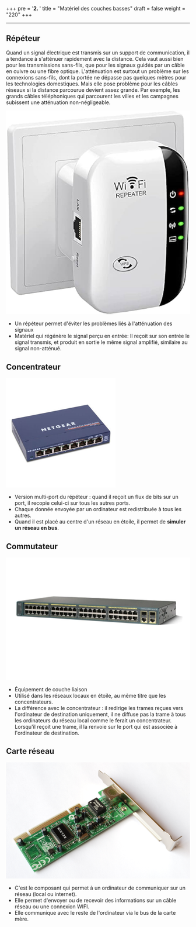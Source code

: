 +++
pre = '<b>2. </b>'
title = "Matériel des couches basses"
draft = false
weight = "220"
+++

-------------------------

## Répéteur

Quand un signal électrique est transmis sur un support de communication, il a tendance à s'atténuer rapidement avec la distance. Cela vaut aussi bien pour les transmissions sans-fils, que pour les signaux guidés par un câble en cuivre ou une fibre optique. L'atténuation est surtout un problème sur les connexions sans-fils, dont la portée ne dépasse pas quelques mètres pour les technologies domestiques. Mais elle pose problème pour les câbles réseaux si la distance parcourue devient assez grande. Par exemple, les grands câbles téléphoniques qui parcourent les villes et les campagnes subissent une atténuation non-négligeable.

![Répéteur](../images/02-repeteur.jpg?width=15rem)

- Un répéteur permet d'éviter les problèmes liés à l'atténuation des signaux
- Matériel qui régénère le signal perçu en entrée: Il reçoit sur son entrée le signal transmis, et produit en sortie le même signal amplifié, similaire au signal non-atténué. 

## Concentrateur

![Concentrateur](../images/02-hub.jpg?width=30rem)

- Version multi-port du répéteur : quand il reçoit un flux de bits sur un port, il recopie celui-ci sur tous les autres ports. 
- Chaque donnée envoyée par un ordinateur est redistribuée à tous les autres. 
- Quand il est placé au centre d'un réseau en étoile, il permet de **simuler un réseau en bus**. 

## Commutateur

![Commutateur](../images/02-switch.png?width=30rem)

- Équipement de couche liaison
- Utilisé dans les réseaux locaux en étoile, au même titre que les concentrateurs. 
- La différence avec le concentrateur : il redirige les trames reçues vers l'ordinateur de destination uniquement, il ne diffuse pas la trame à tous les ordinateurs du réseau local comme le ferait un concentrateur. Lorsqu'il reçoit une trame, il la renvoie sur le port qui est associée à l'ordinateur de destination. 

## Carte réseau

![Carte réseau](../images/02-NIC.jpg?width=30rem)

- C'est le composant qui permet à un ordinateur de communiquer sur un réseau (local ou internet).
- Elle permet d'envoyer ou de recevoir des informations sur un câble réseau ou une connexion WIFI. 
- Elle communique avec le reste de l'ordinateur via le bus de la carte mère.